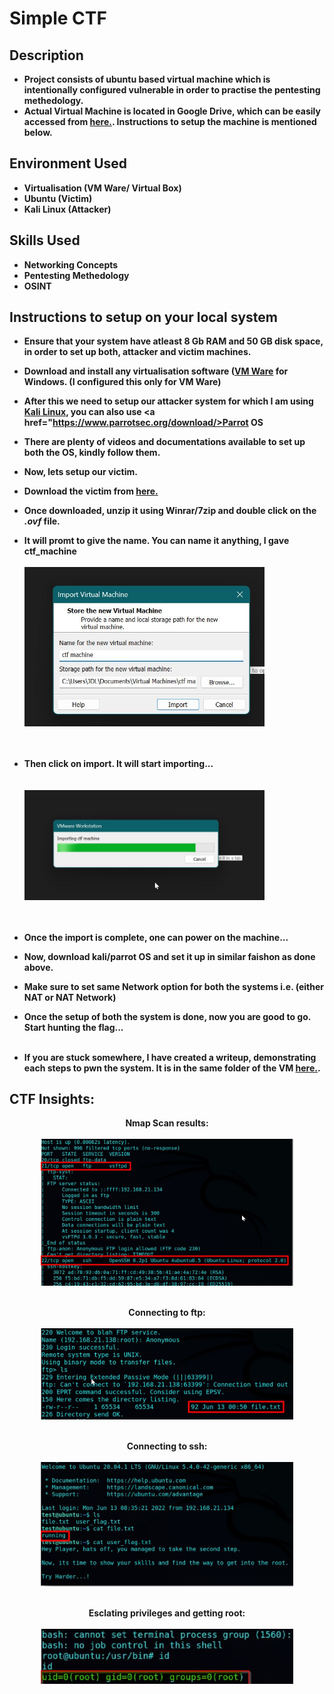 <h1>Simple CTF</h1>

<h2>Description</h2>

- <b> Project consists of ubuntu based virtual machine which is intentionally configured vulnerable in order to practise the pentesting methedology.</b><br/>
- <b> Actual Virtual Machine is located in Google Drive, which can be easily accessed from <a href="https://drive.google.com/drive/folders/1Tc9_bJLo-6UevsyyShogm8xHJJnVbD2G?usp=share_link">here.</a>. Instructions to setup the machine is mentioned below.<br />

<h2>Environment Used</h2>

- <b> Virtualisation (VM Ware/ Virtual Box) </b>
- <b> Ubuntu (Victim) </b> 
- <b> Kali Linux (Attacker) </b>


<h2> Skills Used</h2>

- <b> Networking Concepts
- <b> Pentesting Methedology</b>
- <b> OSINT</b>

<h2> Instructions to setup on your local system </h2>

- <b> Ensure that your system have atleast 8 Gb RAM and 50 GB disk space, in order to set up both, attacker and victim machines.</b></br>
- <b> Download and install any virtualisation software (<a href="https://www.vmware.com/in/products/workstation-player/workstation-player-evaluation.html">VM Ware</a> for Windows. (I configured this only for VM Ware)</b></br>
- <b> After this we need to setup our attacker system for which I am using <a href="https://www.kali.org/get-kali/">Kali Linux</a>, you can also use <a href="https://www.parrotsec.org/download/>Parrot OS</a></b></br>
- <b>There are plenty of videos and documentations available to set up both the OS, kindly follow them.</b></br>
- <b>Now, lets setup our victim.</b></br>
- <b> Download the victim from <a href="https://drive.google.com/drive/folders/1Tc9_bJLo-6UevsyyShogm8xHJJnVbD2G?usp=share_link">here.</a></b></br>
- <b> Once downloaded, unzip it using Winrar/7zip and double click on the <i><b>.ovf</b></i> file.</b></br>
- <b> It will promt to give the name. You can name it anything, I gave ctf_machine</b></br></br> <img src="https://github.com/itsme-jdl/Simple_ctf/blob/main/Ctf_walkthroughs/vm%20setup.jpg" height="80%" width="80%" alt="VM Setup"/><br /><br /><br />
 
- <b> Then click on import. It will start importing...</b></br><br /><br /> <img src="https://github.com/itsme-jdl/Simple_ctf/blob/main/Ctf_walkthroughs/importing.jpg" height="80%" width="80%" alt="VM Setup"/><br /><br /><br />

- <b> Once the import is complete, one can power on the machine...</b></br>
- <b> Now, download kali/parrot OS and set it up in similar faishon as done above.</b></br>
- <b> Make sure to set same Network option for both the systems i.e. (either NAT or NAT Network)</b></br>
- <b> Once the setup of both the system is done, now you are good to go. Start hunting the flag...</b></br></br>
- <b> If you are stuck somewhere, I have created a writeup, demonstrating each steps to pwn the system. It is in the same folder of the VM <a href="https://drive.google.com/drive/folders/1Tc9_bJLo-6UevsyyShogm8xHJJnVbD2G?usp=share_link">here.</a>. </b></br>




<h2> CTF Insights:</h2>

<p align="center"> Nmap Scan results: 
<br/>
<br/>
<img src="https://github.com/itsme-jdl/Simple_ctf/blob/main/Ctf_walkthroughs/nmap_scan.jpg" height="80%" width="80%" alt="Website Walkthrough"/>
<br />
<br />
<p align="center"> Connecting to ftp:
<br/>
<br/>
<img src="https://github.com/itsme-jdl/Simple_ctf/blob/main/Ctf_walkthroughs/connecting_ftp.jpg" height="80%" width="80%" alt="Website Walkthrough"/>
<br />
<br />
<p align="center"> Connecting to ssh: 
<br/>
<br/>
<img src="https://github.com/itsme-jdl/Simple_ctf/blob/main/Ctf_walkthroughs/ssh_connect.jpg" height="80%" width="80%" alt="Website Walkthrough"/>
<br />
<br />
<p align="center"> Esclating privileges and getting root: 
<br/>
<br/>
<img src="https://github.com/itsme-jdl/Simple_ctf/blob/main/Ctf_walkthroughs/getting_root.jpg" height="80%" width="80%" alt="Website Walkthrough"/>
<br />
<br />
</p>
